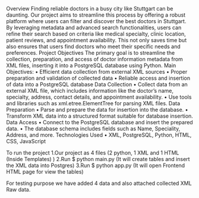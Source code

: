 Overview
Finding reliable doctors in a busy city like Stuttgart can be daunting. Our project aims to streamline this process by offering a robust platform where users can filter and discover the best doctors in Stuttgart. By leveraging metadata and advanced search functionalities, users can refine their search based on criteria like medical specialty, clinic location, patient reviews, and appointment availability. This not only saves time but also ensures that users find doctors who meet their specific needs and preferences.
Project Objectives
The primary goal is to streamline the collection, preparation, and access of doctor information metadata from XML files, inserting it into a PostgreSQL database using Python.
Main Objectives:
•
Efficient data collection from external XML sources
•
Proper preparation and validation of collected data
•
Reliable access and insertion of data into a PostgreSQL database
Data Collection
•
Collect data from an external XML file, which includes information like the doctor’s name, specialty, address, contact details, and appointment availability.
•
Use tools and libraries such as xml.etree.ElementTree for parsing XML files.
Data Preparation
•
Parse and prepare the data for insertion into the database.
•
Transform XML data into a structured format suitable for database insertion.
Data Access
•
Connect to the PostgreSQL database and insert the prepared data.
•
The database schema includes fields such as Name, Speciality, Address, and more.
Technologies Used
•
XML, PostgreSQL, Python, HTML, CSS, JavaScript


To run the project
1.Our project as 4 files (2 python, 1 XML and 1 HTML (Inside Templates) )
2.Run $ python main.py (It will create tables and insert the XML data into Postgres)
3.Run $ python app.py (It will open Frontend HTML page for view the tables)

For testing purpose we have added 4 data and also attached collected XML Raw data.
